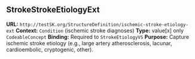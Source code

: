 ## StrokeStrokeEtiologyExt

**URL:** `http://testSK.org/StructureDefinition/ischemic-stroke-etiology-ext`
**Context:** `Condition` (ischemic stroke diagnoses)
**Type:** value[x] only `CodeableConcept`
**Binding:** Required to `StrokeEtiologyVS`
**Purpose:** Capture ischemic stroke etiology (e.g., large artery atherosclerosis, lacunar, cardioembolic, cryptogenic, other).
